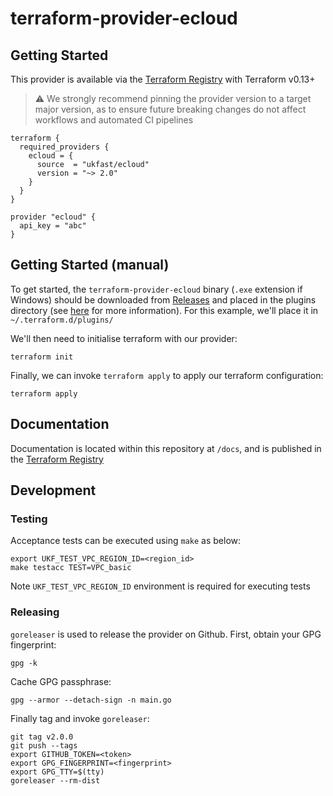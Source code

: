 # terraform-provider-ecloud

## Getting Started

This provider is available via the [Terraform Registry](https://registry.terraform.io/providers/ukfast/ecloud/latest) with Terraform v0.13+

> :warning: We strongly recommend pinning the provider version to a target major version, as to ensure future breaking changes do not affect workflows and automated CI pipelines

```
terraform {
  required_providers {
    ecloud = {
      source  = "ukfast/ecloud"
      version = "~> 2.0"
    }
  }
}

provider "ecloud" {
  api_key = "abc"
}
```

## Getting Started (manual)

To get started, the `terraform-provider-ecloud` binary (`.exe` extension if Windows) should be downloaded from [Releases](https://github.com/ukfast/terraform-provider-ecloud/releases) and placed in the plugins directory (see [here](https://www.terraform.io/docs/configuration/providers.html#third-party-plugins) for more information). For this example, we'll place it in `~/.terraform.d/plugins/`

We'll then need to initialise terraform with our provider:

```console
terraform init
```

Finally, we can invoke `terraform apply` to apply our terraform configuration:

```console
terraform apply
```

## Documentation

Documentation is located within this repository at `/docs`, and is published in the [Terraform Registry](https://registry.terraform.io/providers/ukfast/ecloud/latest/docs)

## Development

### Testing

Acceptance tests can be executed using `make` as below:

```
export UKF_TEST_VPC_REGION_ID=<region_id>
make testacc TEST=VPC_basic
```

Note `UKF_TEST_VPC_REGION_ID` environment is required for executing tests


### Releasing 

`goreleaser` is used to release the provider on Github. First, obtain your GPG fingerprint:

```
gpg -k
```

Cache GPG passphrase:

```
gpg --armor --detach-sign -n main.go
```

Finally tag and invoke `goreleaser`:

```
git tag v2.0.0
git push --tags
export GITHUB_TOKEN=<token>
export GPG_FINGERPRINT=<fingerprint>
export GPG_TTY=$(tty)
goreleaser --rm-dist
```
